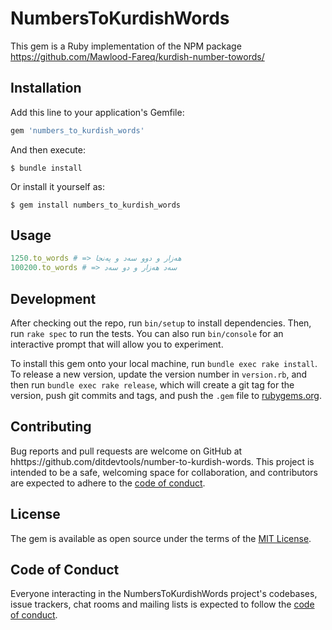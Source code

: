 # NumbersToKurdishWords

This gem is a Ruby implementation of the NPM package https://github.com/Mawlood-Fareq/kurdish-number-towords/

## Installation

Add this line to your application's Gemfile:

```ruby
gem 'numbers_to_kurdish_words'
```

And then execute:

    $ bundle install

Or install it yourself as:

    $ gem install numbers_to_kurdish_words

## Usage
```ruby
1250.to_words # => هەزار و دوو سەد و پەنجا
100200.to_words # => سەد هەزار و دو سەد
```
## Development

After checking out the repo, run `bin/setup` to install dependencies. Then, run `rake spec` to run the tests. You can also run `bin/console` for an interactive prompt that will allow you to experiment.

To install this gem onto your local machine, run `bundle exec rake install`. To release a new version, update the version number in `version.rb`, and then run `bundle exec rake release`, which will create a git tag for the version, push git commits and tags, and push the `.gem` file to [rubygems.org](https://rubygems.org).

## Contributing

Bug reports and pull requests are welcome on GitHub at hhttps://github.com/ditdevtools/number-to-kurdish-words. This project is intended to be a safe, welcoming space for collaboration, and contributors are expected to adhere to the [code of conduct](hhttps://github.com/ditdevtools/number-to-kurdish-words/blob/master/CODE_OF_CONDUCT.md).


## License

The gem is available as open source under the terms of the [MIT License](https://opensource.org/licenses/MIT).

## Code of Conduct

Everyone interacting in the NumbersToKurdishWords project's codebases, issue trackers, chat rooms and mailing lists is expected to follow the [code of conduct](https://github.com/ditdevtools/number-to-kurdish-words/blob/master/CODE_OF_CONDUCT.md).
